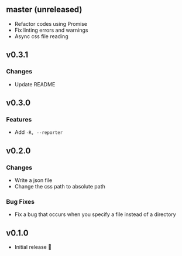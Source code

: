 ## master (unreleased)

- Refactor codes using Promise
- Fix linting errors and warnings
- Async css file reading

## v0.3.1

### Changes

- Update README

## v0.3.0

### Features

- Add `-R, --reporter`

## v0.2.0

### Changes

- Write a json file
- Change the css path to absolute path

### Bug Fixes

- Fix a bug that occurs when you specify a file instead of a directory

## v0.1.0

- Initial release :tada:
